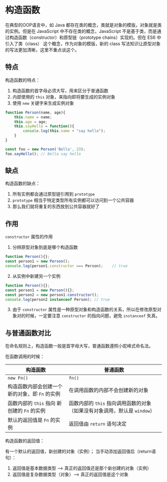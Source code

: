 # 构造函数

在典型的OOP语言中，如 Java 都存在类的概念，类就是对象的模版，对象就是类的实例。但是在 JavaScript 中不存在类的概念，JavaScript 不是基于类，而是通过构造函数（constructor）和原型链（prototype chains）实现的。但在 ES6 中引入了类（class） 这个概念，作为对象的模版，新的 class 写法知识让原型对象的写法更加清晰，这里不重点谈这个。

## 特点

构造函数的特点：

1. 构造函数的首字母必须大写，用来区分于普通函数
2. 内部使用的 `this` 对象，来指向即将要生成的实例对象
3. 使用 `new` 关键字来生成实例对象

```js
function Person(name, age){
    this.name = name;
    this.age = age;
    this.sayHello = function(){
        console.log(this.name + "say hello");
    }
}

const foo = new Person('Bella', 23);
foo.sayHello();	// Bella say hello
```

## 缺点

构造函数的缺点：

1. 所有实例都会通过原型链引用到 `prototype`
2. `prototype` 相当于特定类型所有实例都可以访问到一个公共容器
3. 那么我们就将重复的东西放到公共容器就好了

## 作用

`constructor` 属性的作用

1. 分辨原型对象到底是哪个构造函数

```js
function Person(){};
const person1 = new Person();
console.log(person1.constructor === Person);	// true
```

2. 从实例中新建另一个实例

```js
function Person(){};
const person1 = new Person(){};
const person2 = new person1.constructor();
console.log(person2 instanceof Person); // true
```

3. 由于 `constructor` 属性是一种原型对象和构造函数的关系，所以在修改原型对象对的时候，一定要注意 `constructor` 的指向问题，避免 `instanceof` 失真。

## 与普通函数对比

在命名规则上，构造函数一般是首字母大写，普通函数遵照小驼峰式命名法。

在函数调用的时候：

| 构造函数                                       | 普通函数                                                     |
| ---------------------------------------------- | ------------------------------------------------------------ |
| `new Fn()`                                     | `fn()`                                                       |
| 构造函数内部会创建一个新的对象，即 `Fn` 的实例 | 在调用函数的内部不会创建新的对象                             |
| 函数内部的 `this` 指向 新创建的 `Fn` 的实例    | 函数内部的 `this` 指向调用函数的对象（如果没有对象调用，默认是 `window`） |
| 默认的返回值是 `Fn` 的实例                     | 返回值由 `return` 语句决定                                   |

构造函数的返回值：

有一个默认的返回值，新创建的对象（实例）；
当手动添加返回值后（return语句）：

1. 返回值是基本数据类型 --> 真正的返回值还是那个新创建的对象（实例）
2. 返回值是复杂数据类型（对象）--> 真正的返回值是这个对象 